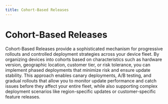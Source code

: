 ```yaml
---
title: Cohort-Based Releases
---
```


# Cohort-Based Releases

Cohort-Based Releases provide a sophisticated mechanism for progressive rollouts and controlled deployment strategies across your device fleet. By organizing devices into cohorts based on characteristics such as hardware version, geographic location, customer tier, or risk tolerance, you can implement phased deployments that minimize risk and ensure update stability. This approach enables canary deployments, A/B testing, and gradual rollouts that allow you to monitor update performance and catch issues before they affect your entire fleet, while also supporting complex deployment scenarios like region-specific updates or customer-specific feature releases.